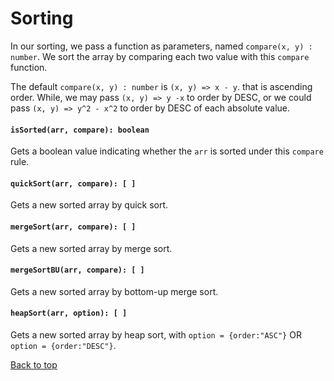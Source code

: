 <a name="sorting"></a>
# Sorting
In our sorting, we pass a function as parameters, named `compare(x, y) : number`. We sort the array by comparing each two value with this `compare` function.

The default `compare(x, y) : number` is `(x, y) => x - y`. that is ascending order. While, we may pass `(x, y) => y -x` to order by DESC, or we could pass `(x, y) => y^2 - x^2` to order by DESC of each absolute value.

#### `isSorted(arr, compare): boolean`
Gets a boolean value indicating whether the `arr` is sorted under this `compare` rule.
#### `quickSort(arr, compare): [ ]`
Gets a new sorted array by quick sort.
#### `mergeSort(arr, compare): [ ]`
Gets a new sorted array by merge sort.
#### `mergeSortBU(arr, compare): [ ]`
Gets a new sorted array by bottom-up merge sort.
#### `heapSort(arr, option): [ ]`
Gets a new sorted array by heap sort, with `option = {order:"ASC"}` OR `option = {order:"DESC"}`.

[Back to top](#sorting)
